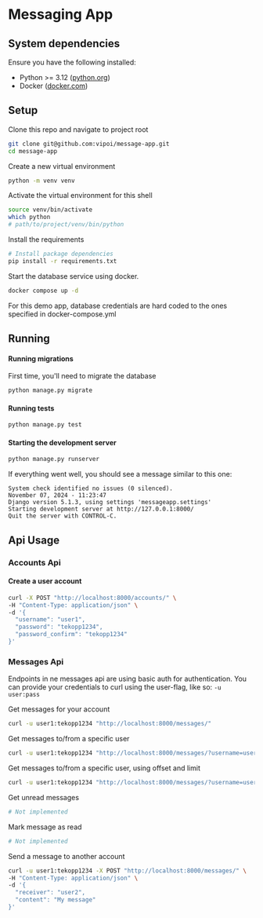 # Messaging App

## System dependencies
Ensure you have the following installed:
* Python >= 3.12 ([python.org](https://www.python.org/))
* Docker ([docker.com](https://www.docker.com/))

## Setup

Clone this repo and navigate to project root
```bash
git clone git@github.com:vipoi/message-app.git
cd message-app
```

Create a new virtual environment
```bash
python -m venv venv
```

Activate the virtual environment for this shell
```bash
source venv/bin/activate
which python
# path/to/project/venv/bin/python
```

Install the requirements
```bash
# Install package dependencies
pip install -r requirements.txt
```

Start the database service using docker. 
```bash
docker compose up -d
```
For this demo app, database credentials are hard coded to the ones specified in docker-compose.yml

## Running

#### Running migrations
First time, you'll need to migrate the database
```bash
python manage.py migrate
```

#### Running tests
```bash
python manage.py test
```

#### Starting the development server
```bash
python manage.py runserver
```

If everything went well, you should see a message similar to this one:
```
System check identified no issues (0 silenced).
November 07, 2024 - 11:23:47
Django version 5.1.3, using settings 'messageapp.settings'
Starting development server at http://127.0.0.1:8000/
Quit the server with CONTROL-C.
```


## Api Usage

### Accounts Api
#### Create a user account
```bash
curl -X POST "http://localhost:8000/accounts/" \
-H "Content-Type: application/json" \
-d '{
  "username": "user1",
  "password": "tekopp1234",
  "password_confirm": "tekopp1234"
}'
```

### Messages Api
Endpoints in ne messages api are using basic auth for authentication. You can provide your credentials to curl using the user-flag, like so: `-u user:pass`

Get messages for your account
```bash
curl -u user1:tekopp1234 "http://localhost:8000/messages/"
```

Get messages to/from a specific user
```bash
curl -u user1:tekopp1234 "http://localhost:8000/messages/?username=user2"
```

Get messages to/from a specific user, using offset and limit
```bash
curl -u user1:tekopp1234 "http://localhost:8000/messages/?username=user2&offset=10&limit=100"
```

Get unread messages
```bash
# Not implemented
```

Mark message as read
```bash
# Not implemented
```

Send a message to another account
```bash
curl -u user1:tekopp1234 -X POST "http://localhost:8000/messages/" \
-H "Content-Type: application/json" \
-d '{
  "receiver": "user2",
  "content": "My message"
}'
```

